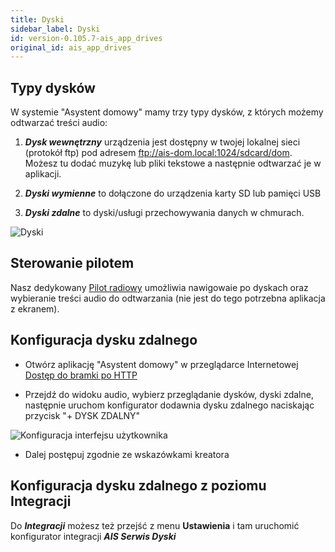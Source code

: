 ```yaml
---
title: Dyski
sidebar_label: Dyski
id: version-0.105.7-ais_app_drives
original_id: ais_app_drives
---
```


## Typy dysków

W systemie "Asystent domowy" mamy trzy typy dysków, z których możemy odtwarzać treści audio:

1. ***Dysk wewnętrzny*** urządzenia jest dostępny w twojej lokalnej sieci (protokół ftp) pod adresem ftp://ais-dom.local:1024/sdcard/dom. Możesz tu dodać muzykę lub pliki tekstowe a następnie odtwarzać je w aplikacji.


2. ***Dyski wymienne*** to dołączone do urządzenia karty SD lub pamięci USB


3. ***Dyski zdalne*** to dyski/usługi przechowywania danych w chmurach.

![Dyski](/AIS-docs/img/en/frontend/drives_all.png)

## Sterowanie pilotem

Nasz dedykowany [Pilot radiowy](/AIS-docs/docs/en/next/ais_remote_index.html) umożliwia nawigowaie po dyskach oraz wybieranie treści audio do odtwarzania (nie jest do tego potrzebna aplikacja z ekranem).


## Konfiguracja dysku zdalnego


* Otwórz aplikację "Asystent domowy" w przeglądarce Internetowej [Dostęp do bramki po HTTP](/AIS-docs/docs/en/ais_bramka_remote_http)

* Przejdź do widoku audio, wybierz przeglądanie dysków, dyski zdalne, następnie uruchom konfigurator dodawnia dysku zdalnego naciskając przycisk "+ DYSK ZDALNY"

![Konfiguracja interfejsu użytkownika](/AIS-docs/img/en/frontend/add_new_remote_drive.png)

* Dalej postępuj zgodnie ze wskazówkami kreatora


## Konfiguracja dysku zdalnego z poziomu Integracji

Do ***Integracji*** możesz też przejść z menu **Ustawienia** i tam uruchomić konfigurator integracji ***AIS Serwis Dyski***
